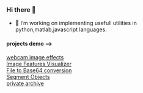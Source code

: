 ### Hi there 👋

- 🔭 I’m working on implementing usefull utilities in python,matlab,javascript languages.
<!--
- 🌱 I’m currently learning web frameworks.
- 👯 I’m looking to collaborate on ...
- 🤔 I’m looking for help with ... 
- 💬 Ask me about ...
- 📫 How to reach me: ...
- 😄 Pronouns: ...
- ⚡ Fun fact: ...
-->

#### projects demo -->

<a href="https://prasanthcodes.github.io/webcam-image-effects/">webcam image effects</a><br>
<a href="https://prasanthcodes.github.io/image-features-visualizer/">Image Features Visualizer</a><br>
<a href="https://prasanthcodes.github.io/file_to_base64">File to Base64 conversion</a><br>
<a href="https://prasanthcodes.github.io/segment_objects/">Segment Objects</a><br>
<a href="https://prasanthcodes.github.io/private_archive/">private archive</a><br>

